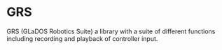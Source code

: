 # GRS
GRS (GLaDOS Robotics Suite) a library with a suite of different functions including recording and playback of controller input.
